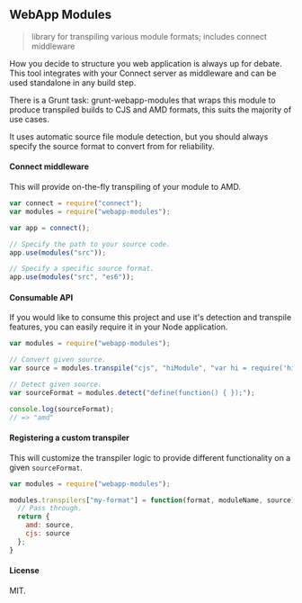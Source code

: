 WebApp Modules
--------------

> library for transpiling various module formats; includes connect middleware

How you decide to structure you web application is always up for debate.  This
tool integrates with your Connect server as middleware and can be used
standalone in any build step.

There is a Grunt task: grunt-webapp-modules that wraps this module to produce
transpiled builds to CJS and AMD formats, this suits the majority of use cases.

It uses automatic source file module detection, but you should always specify
the source format to convert from for reliability.

#### Connect middleware ####

This will provide on-the-fly transpiling of your module to AMD.

``` javascript
var connect = require("connect");
var modules = require("webapp-modules");

var app = connect();

// Specify the path to your source code.
app.use(modules("src"));

// Specify a specific source format.
app.use(modules("src", "es6"));
```

#### Consumable API ####

If you would like to consume this project and use it's detection and transpile
features, you can easily require it in your Node application.

``` javascript
var modules = require("webapp-modules");

// Convert given source.
var source = modules.transpile("cjs", "hiModule", "var hi = require('hi');");

// Detect given source.
var sourceFormat = modules.detect("define(function() { });");

console.log(sourceFormat);
// => "amd"
```

#### Registering a custom transpiler ####

This will customize the transpiler logic to provide different functionality on
a given `sourceFormat`.

``` javascript
var modules = require("webapp-modules");

modules.transpilers["my-format"] = function(format, moduleName, source) {
  // Pass through.
  return {
    amd: source,
    cjs: source
  };
}
```

#### License ####

MIT.
